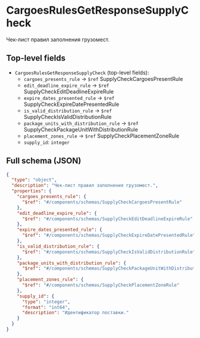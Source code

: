 # CargoesRulesGetResponseSupplyCheck

Чек-лист правил заполнения грузомест.

## Top-level fields
- `CargoesRulesGetResponseSupplyCheck` (top-level fields):
  - `cargoes_presents_rule` → `$ref` SupplyCheckCargoesPresentRule
  - `edit_deadline_expire_rule` → `$ref` SupplyCheckEditDeadlineExpireRule
  - `expire_dates_presented_rule` → `$ref` SupplyCheckExpireDatePresentedRule
  - `is_valid_distribution_rule` → `$ref` SupplyCheckIsValidDistributionRule
  - `package_units_with_distribution_rule` → `$ref` SupplyCheckPackageUnitWithDistributionRule
  - `placement_zones_rule` → `$ref` SupplyCheckPlacementZoneRule
  - `supply_id`: `integer`

## Full schema (JSON)
```json
{
  "type": "object",
  "description": "Чек-лист правил заполнения грузомест.",
  "properties": {
    "cargoes_presents_rule": {
      "$ref": "#/components/schemas/SupplyCheckCargoesPresentRule"
    },
    "edit_deadline_expire_rule": {
      "$ref": "#/components/schemas/SupplyCheckEditDeadlineExpireRule"
    },
    "expire_dates_presented_rule": {
      "$ref": "#/components/schemas/SupplyCheckExpireDatePresentedRule"
    },
    "is_valid_distribution_rule": {
      "$ref": "#/components/schemas/SupplyCheckIsValidDistributionRule"
    },
    "package_units_with_distribution_rule": {
      "$ref": "#/components/schemas/SupplyCheckPackageUnitWithDistributionRule"
    },
    "placement_zones_rule": {
      "$ref": "#/components/schemas/SupplyCheckPlacementZoneRule"
    },
    "supply_id": {
      "type": "integer",
      "format": "int64",
      "description": "Идентификатор поставки."
    }
  }
}
```
